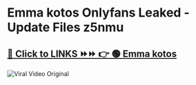 
 # Emma kotos Onlyfans Leaked - Update Files z5nmu

## <h2><a href="https://clipsfans.com/Emma_kotos&ref=git">🔗 Click to LINKS ⏩⏩ 👉 🟢 Emma kotos </a></h2>

<a href="https://clipsfans.com/Emma_kotos&ref=git" rel="nofollow" data-target="animated-image.originalLink"><img src="https://i.ibb.co.com/xMMVF88/686577567.gif" alt="Viral Video Original" style="max-width: 100%; display: inline-block;" data-target="animated-image.originalImage"></a>

